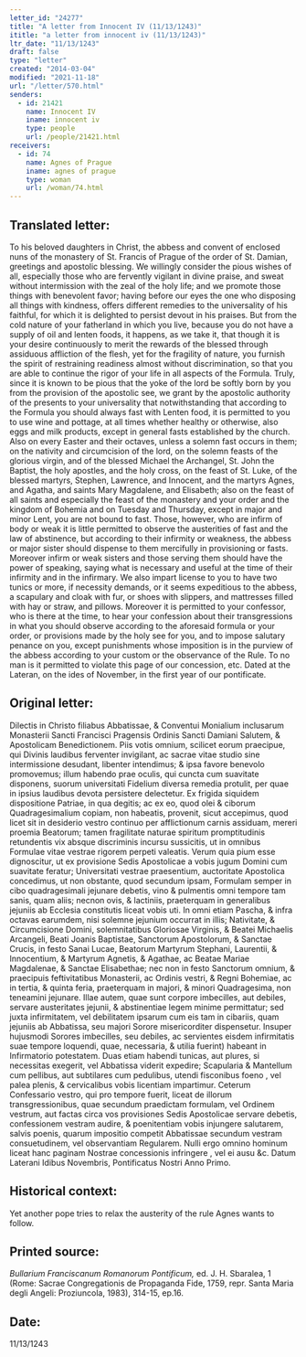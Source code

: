 ```yaml
---
letter_id: "24277"
title: "A letter from Innocent IV (11/13/1243)"
ititle: "a letter from innocent iv (11/13/1243)"
ltr_date: "11/13/1243"
draft: false
type: "letter"
created: "2014-03-04"
modified: "2021-11-18"
url: "/letter/570.html"
senders:
  - id: 21421
    name: Innocent IV
    iname: innocent iv
    type: people
    url: /people/21421.html
receivers:
  - id: 74
    name: Agnes of Prague
    iname: agnes of prague
    type: woman
    url: /woman/74.html
---
```

<h2> Translated letter:</h2>To his beloved daughters in Christ, the abbess and convent of enclosed nuns of the monastery of St. Francis of Prague of the order of St. Damian, greetings and apostolic blessing.
We willingly consider the pious wishes of all, especially those who are fervently vigilant in divine praise, and sweat without intermission with the zeal of the holy life; and we promote those things with benevolent favor; having before our eyes the one who disposing all things with kindness, offers different remedies to the universality of his faithful, for which it is delighted to persist devout in his praises.  But from the cold nature of your fatherland in which you live, because you do not have a supply of oil and lenten foods, it happens, as we take it, that though it is your desire continuously to merit the rewards of the blessed through assiduous affliction of the flesh, yet for the fragility of nature, you furnish the spirit of restraining readiness almost without discrimination, so that you are able to continue the rigor of your life in all aspects of the Formula.
Truly, since it is known to be pious that the yoke of the lord be softly born by you from the provision of the apostolic see, we grant by the apostolic authority of the presents to your universality that notwithstanding that according to the Formula you should always fast with Lenten food, it is permitted to you to use wine and pottage, at all times whether healthy or otherwise, also eggs and milk products, except in general fasts established by the church.  Also on every Easter and their octaves, unless a solemn fast occurs in them; on the nativity and circumcision of the lord, on the solemn feasts of the glorious virgin, and of the blessed Michael the Archangel, St. John the Baptist, the holy apostles, and the holy cross, on the feast of St. Luke, of the blessed martyrs, Stephen, Lawrence, and Innocent, and the martyrs Agnes, and Agatha, and saints Mary Magdalene, and Elisabeth; also on the feast of all saints and especially the feast of the monastery and your order and the kingdom of Bohemia and on Tuesday and Thursday, except in major and minor Lent, you are not bound to fast.
Those, however, who are infirm of body or weak it is little permitted to observe the austerities of fast and the law of abstinence, but according to their infirmity or weakness, the abbess or major sister should dispense to them mercifully in provisioning or fasts.  Moreover infirm or weak sisters and those serving them should have the power of speaking, saying what is necessary and useful at the time of their infirmity and in the infirmary.  We also impart license to you to have two tunics or more, if necessity demands, or it seems expeditious to the abbess, a scapulary and cloak with fur, or shoes with slippers, and mattresses filled with hay or straw, and pillows.  Moreover it is permitted to your confessor, who is there at the time, to hear your confession about their transgressions in what you should observe according to the aforesaid formula or your order, or provisions made by the holy see for you, and to impose salutary penance on you, except punishments whose imposition is in the purview of the abbess according to your custom or the observance of the Rule.
To no man is it permitted to violate this page of our concession, etc.
Dated at the Lateran, on the ides of November, in the first year of our pontificate.
<h2 class="mt-4"> Original letter:</h2>Dilectis in Christo filiabus Abbatissae, & Conventui Monialium inclusarum Monasterii Sancti Francisci Pragensis Ordinis Sancti Damiani Salutem, & Apostolicam Benedictionem.
Piis votis omnium, scilicet eorum praecipue, qui Divinis laudibus ferventer invigilant, ac sacrae vitae studio sine intermissione desudant, libenter intendimus; & ipsa favore benevolo promovemus; illum habendo prae oculis, qui cuncta cum suavitate disponens, suorum universitati Fidelium diversa remedia protulit, per quae in ipsius laudibus devota persistere delectetur. Ex frigida siquidem dispositione Patriae, in qua degitis; ac ex eo, quod olei & ciborum Quadragesimalium copiam, non habeatis, provenit, sicut accepimus, quod licet sit in desiderio vestro continuo per afflictionum carnis assiduam, mereri proemia Beatorum; tamen fragilitate naturae spiritum promptitudinis retundentis vix absque discriminis incursu sussicitis, ut in omnibus Formulae vitae vestrae rigorem perpeti valeatis. Verum quia pium esse dignoscitur, ut ex provisione Sedis Apostolicae a vobis jugum Domini cum suavitate feratur; Universitati vestrae praesentium, auctoritate Apostolica concedimus, ut non obstante, quod secundum ipsam, Formulam semper in cibo quadragesimali jejunare debetis, vino & pulmentis omni tempore tam sanis, quam aliis; necnon ovis, & lactiniis, praeterquam in generalibus jejuniis ab Ecclesia constitutis liceat vobis uti. In omni etiam Pascha, & infra octavas earumdem, nisi solemne jejunium occurrat in illis; Nativitate, & Circumcisione Domini, solemnitatibus Gloriosae Virginis, & Beatei Michaelis Arcangeli, Beati Joanis Baptistae, Sanctorum Apostolorum, & Sanctae Crucis, in festo Sanai Lucae, Beatorum Martyrum Stephani, Laurentii, & Innocentium, & Martyrum Agnetis, & Agathae, ac Beatae Mariae Magdalenae, & Sanctae Elisabethae; nec non in festo Sanctorum omnium, & praecipuis feftivitatibus Monasterii, ac Ordinis vestri, & Regni Bohemiae, ac in tertia, & quinta feria, praeterquam in majori, & minori Quadragesima, non teneamini jejunare. Illae autem, quae sunt corpore imbecilles, aut debiles, servare austeritates jejunii, & abstinentiae legem minime permittatur; sed juxta infirmitatem, vel debilitatem ipsarum cum eis tam in cibariis, quam jejuniis ab Abbatissa, seu majori Sorore misericorditer dispensetur. Insuper hujusmodi Sorores imbecilles, seu debiles, ac servientes eisdem infirmitatis suae tempore loquendi, quae, necessaria, & utilia fuerint) habeant in Infirmatorio potestatem. Duas etiam habendi tunicas, aut plures, si necessitas exegerit, vel Abbatissa viderit expedire; Scapularia & Mantellum cum pellibus, aut subtilares cum pedulibus, utendi fisconibus foeno , vel palea plenis, & cervicalibus vobis licentiam impartimur. Ceterum Confessario vestro, qui pro tempore fuerit, liceat de illorum transgressionibus, quae secundum praedictam formulam, vel Ordinem vestrum, aut factas circa vos provisiones Sedis Apostolicae servare debetis, confessionem vestram audire, & poenitentiam vobis injungere salutarem, salvis poenis, quarum impositio competit Abbatissae secundum vestram consuetudinem, vel observantiam Regularem. Nulli ergo omnino hominum liceat hanc paginam Nostrae concessionis infringere , vel ei ausu &c.
Datum Laterani Idibus Novembris, Pontificatus Nostri Anno Primo.
<h2 class="mt-4"> Historical context:</h2>Yet another pope tries to relax the austerity of the rule Agnes wants to follow.
<h2 class="mt-4"> Printed source:</h2><p><em>Bullarium Franciscanum Romanorum Pontificum,</em> ed. J. H. Sbaralea, 1 (Rome: Sacrae Congregationis de Propaganda Fide, 1759, repr. Santa Maria degli Angeli: Proziuncola, 1983), 314-15, ep.16.</p><h2 class="mt-4"> Date:</h2>11/13/1243